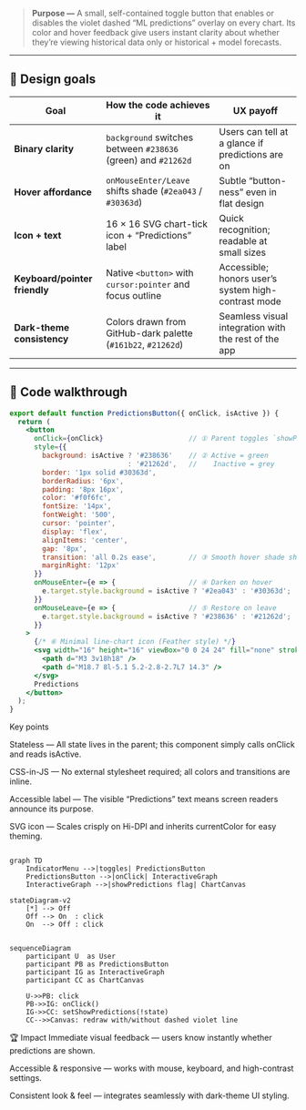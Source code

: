 > **Purpose —** A small, self-contained toggle button that enables or disables the violet dashed “ML predictions” overlay on every chart. Its color and hover feedback give users instant clarity about whether they’re viewing historical data only or historical + model forecasts.

---

## 🎯 Design goals

| Goal                     | How the code achieves it                                          | UX payoff                                             |
|--------------------------|-------------------------------------------------------------------|-------------------------------------------------------|
| **Binary clarity**       | `background` switches between `#238636` (green) and `#21262d`     | Users can tell at a glance if predictions are on      |
| **Hover affordance**     | `onMouseEnter/Leave` shifts shade (`#2ea043` / `#30363d`)         | Subtle “button-ness” even in flat design              |
| **Icon + text**          | 16 × 16 SVG chart-tick icon + “Predictions” label                 | Quick recognition; readable at small sizes            |
| **Keyboard/pointer friendly** | Native `<button>` with `cursor:pointer` and focus outline | Accessible; honors user’s system high-contrast mode   |
| **Dark-theme consistency**    | Colors drawn from GitHub-dark palette (`#161b22`, `#21262d`) | Seamless visual integration with the rest of the app |

---

## 🧮 Code walkthrough

```jsx
export default function PredictionsButton({ onClick, isActive }) {
  return (
    <button
      onClick={onClick}                     // ① Parent toggles `showPredictions`
      style={{
        background: isActive ? '#238636'    // ② Active = green
                             : '#21262d',   //    Inactive = grey
        border: '1px solid #30363d',
        borderRadius: '6px',
        padding: '8px 16px',
        color: '#f0f6fc',
        fontSize: '14px',
        fontWeight: '500',
        cursor: 'pointer',
        display: 'flex',
        alignItems: 'center',
        gap: '8px',
        transition: 'all 0.2s ease',        // ③ Smooth hover shade shift
        marginRight: '12px'
      }}
      onMouseEnter={e => {                  // ④ Darken on hover
        e.target.style.background = isActive ? '#2ea043' : '#30363d';
      }}
      onMouseLeave={e => {                  // ⑤ Restore on leave
        e.target.style.background = isActive ? '#238636' : '#21262d';
      }}
    >
      {/* ⑥ Minimal line-chart icon (Feather style) */}
      <svg width="16" height="16" viewBox="0 0 24 24" fill="none" stroke="currentColor" strokeWidth="2" strokeLinecap="round" strokeLinejoin="round">
        <path d="M3 3v18h18" />
        <path d="M18.7 8l-5.1 5.2-2.8-2.7L7 14.3" />
      </svg>
      Predictions
    </button>
  );
}
```
Key points

Stateless — All state lives in the parent; this component simply calls onClick and reads isActive.

CSS-in-JS — No external stylesheet required; all colors and transitions are inline.

Accessible label — The visible “Predictions” text means screen readers announce its purpose.

SVG icon — Scales crisply on Hi-DPI and inherits currentColor for easy theming.


```mermaid

graph TD
    IndicatorMenu -->|toggles| PredictionsButton
    PredictionsButton -->|onClick| InteractiveGraph
    InteractiveGraph -->|showPredictions flag| ChartCanvas

```

```mermaid
stateDiagram-v2
    [*] --> Off
    Off --> On  : click
    On  --> Off : click

```

```mermaid

sequenceDiagram
    participant U  as User
    participant PB as PredictionsButton
    participant IG as InteractiveGraph
    participant CC as ChartCanvas

    U->>PB: click
    PB->>IG: onClick()
    IG->>CC: setShowPredictions(!state)
    CC-->>Canvas: redraw with/without dashed violet line
```

🏆 Impact
Immediate visual feedback — users know instantly whether predictions are shown.

Accessible & responsive — works with mouse, keyboard, and high-contrast settings.

Consistent look & feel — integrates seamlessly with dark-theme UI styling.

